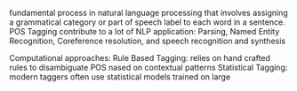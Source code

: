 fundamental process in natural language processing that involves assigning a grammatical category or part of speech label to each word in a sentence.
POS Tagging contribute to a lot of NLP application:
Parsing, Named Entity Recognition, Coreference resolution, and speech recognition and synthesis

Computational approaches: 
Rule Based Tagging: relies on hand crafted rules to disambiguate POS nased on contextual patterns
Statistical Tagging: modern taggers often use statistical models trained on large 